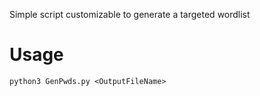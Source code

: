 Simple script customizable to generate a targeted wordlist

# Usage

`python3 GenPwds.py <OutputFileName>`
